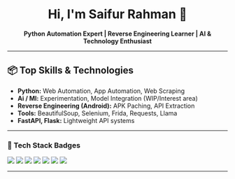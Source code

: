<h1 align="center">Hi, I'm Saifur Rahman 👋</h1>
<p align="center">
  <b>Python Automation Expert | Reverse Engineering Learner | AI & Technology Enthusiast</b>
</p>

---

## 📦 Top Skills & Technologies

- **Python:** Web Automation, App Automation, Web Scraping
- **Ai / Ml:** Experimentation, Model Integration (WIP/Interest area)
- **Reverse Engineering (Android):** APK Paching, API Extraction
- **Tools:** BeautifulSoup, Selenium, Frida, Requests, Llama
- **FastAPI, Flask:** Lightweight API systems

---


### 📜 Tech Stack Badges

<p>
  <img src="https://img.shields.io/badge/Python-3776AB?style=for-the-badge&logo=python&logoColor=white"/>
  <img src="https://img.shields.io/badge/FastAPI-009688?style=for-the-badge&logo=fastapi&logoColor=white"/>
  <img src="https://img.shields.io/badge/Flask-000000?style=for-the-badge&logo=flask&logoColor=white"/>
  <img src="https://img.shields.io/badge/Termux-000000?style=for-the-badge&logo=termux&logoColor=white"/>
  <img src="https://img.shields.io/badge/ADB-3DDC84?style=for-the-badge&logo=android&logoColor=white"/>
  <img src="https://img.shields.io/badge/Linux-FCC624?style=for-the-badge&logo=linux&logoColor=black"/>
  <img src="https://img.shields.io/badge/Selenium-43B02A?style=for-the-badge&logo=selenium&logoColor=white"/>
</p>

---


